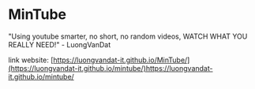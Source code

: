 # MinTube
"Using youtube smarter, no short, no random videos, WATCH WHAT YOU REALLY NEED!" - LuongVanDat

link website: [https://luongvandat-it.github.io/MinTube/](https://luongvandat-it.github.io/mintube/)https://luongvandat-it.github.io/mintube/
